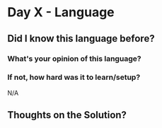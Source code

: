# Day X - Language

## Did I know this language before?

### What's your opinion of this language?

### If not, how hard was it to learn/setup?
N/A

## Thoughts on the Solution?
